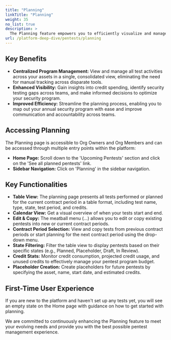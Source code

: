 ```yaml
---
title: "Planning"
linkTitle: "Planning"
weight: 35
no_list: true
description: >
  The Planning feature empowers you to efficiently visualize and manage your annual security program directly within the platform. The feature offers the following key benefits:
url: /platform-deep-dive/pentests/planning
---
```


## Key Benefits

- **Centralized Program Management:** View and manage all test activities across your assets in a single, consolidated view, eliminating the need for manual tracking across disparate tools.
- **Enhanced Visibility:** Gain insights into credit spending, identify security testing gaps across teams, and make informed decisions to optimize your security program.
- **Improved Efficiency:** Streamline the planning process, enabling you to map out your annual security program with ease and improve communication and accountability across teams.

## Accessing Planning

The Planning page is accessible to Org Owners and Org Members and can be accessed through multiple entry points within the platform:

- **Home Page:** Scroll down to the 'Upcoming Pentests' section and click on the 'See all planned pentests' link.
- **Sidebar Navigation:** Click on 'Planning' in the sidebar navigation.

## Key Functionalities

- **Table View:** The planning page presents all tests performed or planned for the current contract period in a table format, including test name, type, state, test period, and credits.
- **Calendar View:** Get a visual overview of when your tests start and end.
- **Edit & Copy:** The meatball menu (...) allows you to edit or copy existing pentests into new or current contract periods.
- **Contract Period Selection:** View and copy tests from previous contract periods or start planning for the next contract period using the drop-down menu.
- **State Filtering:** Filter the table view to display pentests based on their specific states (e.g., Planned, Placeholder, Draft, In Review).
- **Credit Stats:** Monitor credit consumption, projected credit usage, and unused credits to effectively manage your pentest program budget.
- **Placeholder Creation:** Create placeholders for future pentests by specifying the asset, name, start date, and estimated credits.

## First-Time User Experience

If you are new to the platform and haven't set up any tests yet, you will see an empty state on the Home page with guidance on how to get started with planning.

We are committed to continuously enhancing the Planning feature to meet your evolving needs and provide you with the best possible pentest management experience.
